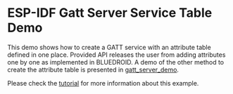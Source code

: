 ESP-IDF Gatt Server Service Table Demo
===============================================

This demo shows how to create a GATT service with an attribute table defined in one place. Provided API releases the user from adding attributes one by one as implemented in BLUEDROID. A demo of the other method to create the attribute table is presented in [gatt_server_demo](../gatt_server).

Please check the [tutorial](tutorial/GATT_Server_Service_Table_Example_Walkthrough.md) for more information about this example.

